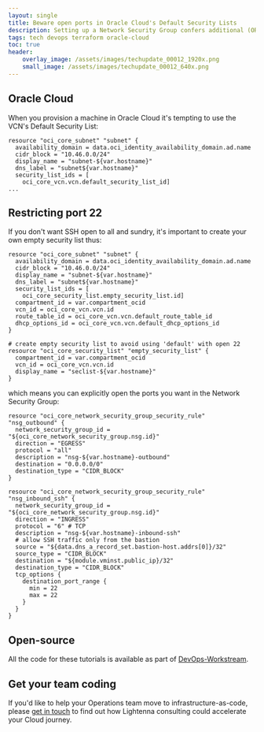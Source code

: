 ```yaml
---
layout: single
title: Beware open ports in Oracle Cloud's Default Security Lists
description: Setting up a Network Security Group confers additional (OR) access, not restrictive access (AND)
tags: tech devops terraform oracle-cloud
toc: true
header:
    overlay_image: /assets/images/techupdate_00012_1920x.png
    small_image: /assets/images/techupdate_00012_640x.png
---
```


## Oracle Cloud
When you provision a machine in Oracle Cloud it's tempting to use the VCN's Default Security List:
```
resource "oci_core_subnet" "subnet" {
  availability_domain = data.oci_identity_availability_domain.ad.name
  cidr_block = "10.46.0.0/24"
  display_name = "subnet-${var.hostname}"
  dns_label = "subnet${var.hostname}"
  security_list_ids = [
    oci_core_vcn.vcn.default_security_list_id]
...
```

## Restricting port 22
If you don't want SSH open to all and sundry, it's important to create your own empty security list thus:
```
resource "oci_core_subnet" "subnet" {
  availability_domain = data.oci_identity_availability_domain.ad.name
  cidr_block = "10.46.0.0/24"
  display_name = "subnet-${var.hostname}"
  dns_label = "subnet${var.hostname}"
  security_list_ids = [
    oci_core_security_list.empty_security_list.id]
  compartment_id = var.compartment_ocid
  vcn_id = oci_core_vcn.vcn.id
  route_table_id = oci_core_vcn.vcn.default_route_table_id
  dhcp_options_id = oci_core_vcn.vcn.default_dhcp_options_id
}

# create empty security list to avoid using 'default' with open 22
resource "oci_core_security_list" "empty_security_list" {
  compartment_id = var.compartment_ocid
  vcn_id = oci_core_vcn.vcn.id
  display_name = "seclist-${var.hostname}"
}
```

which means you can explicitly open the ports you want in the Network Security Group:
```
resource "oci_core_network_security_group_security_rule" "nsg_outbound" {
  network_security_group_id = "${oci_core_network_security_group.nsg.id}"
  direction = "EGRESS"
  protocol = "all"
  description = "nsg-${var.hostname}-outbound"
  destination = "0.0.0.0/0"
  destination_type = "CIDR_BLOCK"
}

resource "oci_core_network_security_group_security_rule" "nsg_inbound_ssh" {
  network_security_group_id = "${oci_core_network_security_group.nsg.id}"
  direction = "INGRESS"
  protocol = "6" # TCP
  description = "nsg-${var.hostname}-inbound-ssh"
  # allow SSH traffic only from the bastion
  source = "${data.dns_a_record_set.bastion-host.addrs[0]}/32"
  source_type = "CIDR_BLOCK"
  destination = "${module.vminst.public_ip}/32"
  destination_type = "CIDR_BLOCK"
  tcp_options {
    destination_port_range {
      min = 22
      max = 22
    }
  }
}
```

## Open-source
All the code for these tutorials is available as part of [DevOps-Workstream](https://github.com/lightenna/devops-workstream). 

## Get your team coding
If you'd like to help your Operations team move to infrastructure-as-code, please [get in touch](/contact) to find out how Lightenna consulting could accelerate your Cloud journey.
